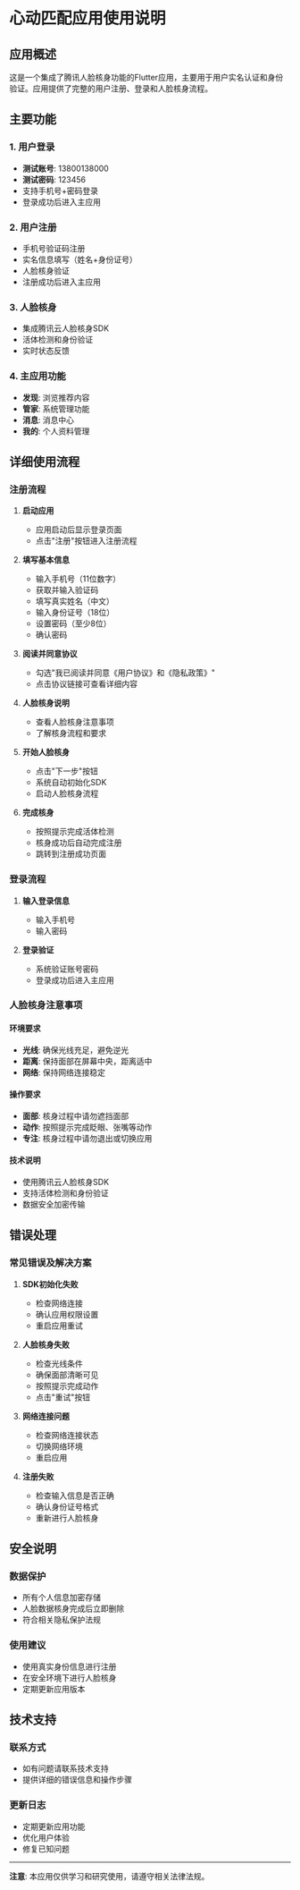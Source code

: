 # 心动匹配应用使用说明

## 应用概述

这是一个集成了腾讯人脸核身功能的Flutter应用，主要用于用户实名认证和身份验证。应用提供了完整的用户注册、登录和人脸核身流程。

## 主要功能

### 1. 用户登录
- **测试账号**: 13800138000
- **测试密码**: 123456
- 支持手机号+密码登录
- 登录成功后进入主应用

### 2. 用户注册
- 手机号验证码注册
- 实名信息填写（姓名+身份证号）
- 人脸核身验证
- 注册成功后进入主应用

### 3. 人脸核身
- 集成腾讯云人脸核身SDK
- 活体检测和身份验证
- 实时状态反馈

### 4. 主应用功能
- **发现**: 浏览推荐内容
- **管家**: 系统管理功能
- **消息**: 消息中心
- **我的**: 个人资料管理

## 详细使用流程

### 注册流程

1. **启动应用**
   - 应用启动后显示登录页面
   - 点击"注册"按钮进入注册流程

2. **填写基本信息**
   - 输入手机号（11位数字）
   - 获取并输入验证码
   - 填写真实姓名（中文）
   - 输入身份证号（18位）
   - 设置密码（至少8位）
   - 确认密码

3. **阅读并同意协议**
   - 勾选"我已阅读并同意《用户协议》和《隐私政策》"
   - 点击协议链接可查看详细内容

4. **人脸核身说明**
   - 查看人脸核身注意事项
   - 了解核身流程和要求

5. **开始人脸核身**
   - 点击"下一步"按钮
   - 系统自动初始化SDK
   - 启动人脸核身流程

6. **完成核身**
   - 按照提示完成活体检测
   - 核身成功后自动完成注册
   - 跳转到注册成功页面

### 登录流程

1. **输入登录信息**
   - 输入手机号
   - 输入密码

2. **登录验证**
   - 系统验证账号密码
   - 登录成功后进入主应用

### 人脸核身注意事项

#### 环境要求
- **光线**: 确保光线充足，避免逆光
- **距离**: 保持面部在屏幕中央，距离适中
- **网络**: 保持网络连接稳定

#### 操作要求
- **面部**: 核身过程中请勿遮挡面部
- **动作**: 按照提示完成眨眼、张嘴等动作
- **专注**: 核身过程中请勿退出或切换应用

#### 技术说明
- 使用腾讯云人脸核身SDK
- 支持活体检测和身份验证
- 数据安全加密传输

## 错误处理

### 常见错误及解决方案

1. **SDK初始化失败**
   - 检查网络连接
   - 确认应用权限设置
   - 重启应用重试

2. **人脸核身失败**
   - 检查光线条件
   - 确保面部清晰可见
   - 按照提示完成动作
   - 点击"重试"按钮

3. **网络连接问题**
   - 检查网络连接状态
   - 切换网络环境
   - 重启应用

4. **注册失败**
   - 检查输入信息是否正确
   - 确认身份证号格式
   - 重新进行人脸核身

## 安全说明

### 数据保护
- 所有个人信息加密存储
- 人脸数据核身完成后立即删除
- 符合相关隐私保护法规

### 使用建议
- 使用真实身份信息进行注册
- 在安全环境下进行人脸核身
- 定期更新应用版本

## 技术支持

### 联系方式
- 如有问题请联系技术支持
- 提供详细的错误信息和操作步骤

### 更新日志
- 定期更新应用功能
- 优化用户体验
- 修复已知问题

---

**注意**: 本应用仅供学习和研究使用，请遵守相关法律法规。 